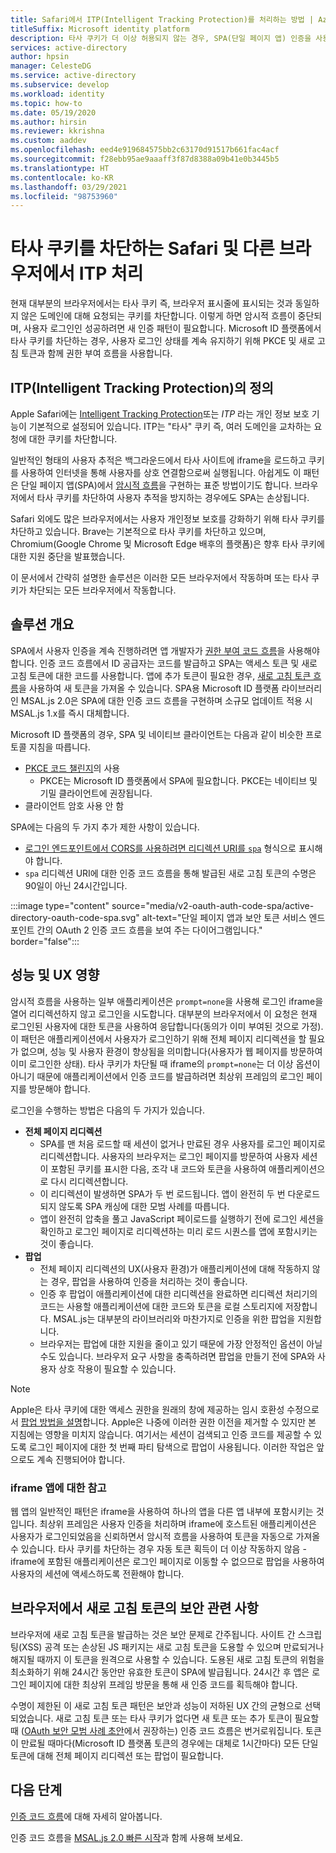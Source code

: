 ```yaml
---
title: Safari에서 ITP(Intelligent Tracking Protection)를 처리하는 방법 | Azure
titleSuffix: Microsoft identity platform
description: 타사 쿠키가 더 이상 허용되지 않는 경우, SPA(단일 페이지 앱) 인증을 사용합니다.
services: active-directory
author: hpsin
manager: CelesteDG
ms.service: active-directory
ms.subservice: develop
ms.workload: identity
ms.topic: how-to
ms.date: 05/19/2020
ms.author: hirsin
ms.reviewer: kkrishna
ms.custom: aaddev
ms.openlocfilehash: eed4e919684575bb2c63170d91517b661fac4acf
ms.sourcegitcommit: f28ebb95ae9aaaff3f87d8388a09b41e0b3445b5
ms.translationtype: HT
ms.contentlocale: ko-KR
ms.lasthandoff: 03/29/2021
ms.locfileid: "98753960"
---
```

# <a name="handle-itp-in-safari-and-other-browsers-where-third-party-cookies-are-blocked"></a>타사 쿠키를 차단하는 Safari 및 다른 브라우저에서 ITP 처리

현재 대부분의 브라우저에서는 타사 쿠키 즉, 브라우저 표시줄에 표시되는 것과 동일하지 않은 도메인에 대해 요청되는 쿠키를 차단합니다. 이렇게 하면 암시적 흐름이 중단되며, 사용자 로그인인 성공하려면 새 인증 패턴이 필요합니다. Microsoft ID 플랫폼에서 타사 쿠키를 차단하는 경우, 사용자 로그인 상태를 계속 유지하기 위해 PKCE 및 새로 고침 토큰과 함께 권한 부여 흐름을 사용합니다.

## <a name="what-is-intelligent-tracking-protection-itp"></a>ITP(Intelligent Tracking Protection)의 정의

Apple Safari에는 [Intelligent Tracking Protection](https://webkit.org/tracking-prevention-policy/)또는 *ITP* 라는 개인 정보 보호 기능이 기본적으로 설정되어 있습니다. ITP는 "타사" 쿠키 즉, 여러 도메인을 교차하는 요청에 대한 쿠키를 차단합니다.

일반적인 형태의 사용자 추적은 백그라운드에서 타사 사이트에 iframe을 로드하고 쿠키를 사용하여 인터넷을 통해 사용자를 상호 연결함으로써 실행됩니다. 아쉽게도 이 패턴은 단일 페이지 앱(SPA)에서 [암시적 흐름](v2-oauth2-implicit-grant-flow.md)을 구현하는 표준 방법이기도 합니다. 브라우저에서 타사 쿠키를 차단하여 사용자 추적을 방지하는 경우에도 SPA는 손상됩니다.

Safari 외에도 많은 브라우저에서는 사용자 개인정보 보호를 강화하기 위해 타사 쿠키를 차단하고 있습니다. Brave는 기본적으로 타사 쿠키를 차단하고 있으며, Chromium(Google Chrome 및 Microsoft Edge 배후의 플랫폼)은 향후 타사 쿠키에 대한 지원 중단을 발표했습니다.

이 문서에서 간략히 설명한 솔루션은 이러한 모든 브라우저에서 작동하며 또는 타사 쿠키가 차단되는 모든 브라우저에서 작동합니다.

## <a name="overview-of-the-solution"></a>솔루션 개요

SPA에서 사용자 인증을 계속 진행하려면 앱 개발자가 [권한 부여 코드 흐름](v2-oauth2-auth-code-flow.md)을 사용해야 합니다. 인증 코드 흐름에서 ID 공급자는 코드를 발급하고 SPA는 액세스 토큰 및 새로 고침 토큰에 대한 코드를 사용합니다. 앱에 추가 토큰이 필요한 경우, [새로 고침 토큰 흐름](v2-oauth2-auth-code-flow.md#refresh-the-access-token)을 사용하여 새 토큰을 가져올 수 있습니다. SPA용 Microsoft ID 플랫폼 라이브러리인 MSAL.js 2.0은 SPA에 대한 인증 코드 흐름을 구현하며 소규모 업데이트 적용 시 MSAL.js 1.x를 즉시 대체합니다.

Microsoft ID 플랫폼의 경우, SPA 및 네이티브 클라이언트는 다음과 같이 비슷한 프로토콜 지침을 따릅니다.

* [PKCE 코드 챌린지](https://tools.ietf.org/html/rfc7636)의 사용
    * PKCE는 Microsoft ID 플랫폼에서 SPA에 필요합니다. PKCE는 네이티브 및 기밀 클라이언트에 권장됩니다.
* 클라이언트 암호 사용 안 함

SPA에는 다음의 두 가지 추가 제한 사항이 있습니다.

* [로그인 엔드포인트에서 CORS를 사용하려면 리디렉션 URI를 `spa`](v2-oauth2-auth-code-flow.md#redirect-uri-setup-required-for-single-page-apps) 형식으로 표시해야 합니다.
* `spa` 리디렉션 URI에 대한 인증 코드 흐름을 통해 발급된 새로 고침 토큰의 수명은 90일이 아닌 24시간입니다.

:::image type="content" source="media/v2-oauth-auth-code-spa/active-directory-oauth-code-spa.svg" alt-text="단일 페이지 앱과 보안 토큰 서비스 엔드포인트 간의 OAuth 2 인증 코드 흐름을 보여 주는 다이어그램입니다." border="false":::

## <a name="performance-and-ux-implications"></a>성능 및 UX 영향

암시적 흐름을 사용하는 일부 애플리케이션은 `prompt=none`을 사용해 로그인 iframe을 열어 리디렉션하지 않고 로그인을 시도합니다. 대부분의 브라우저에서 이 요청은 현재 로그인된 사용자에 대한 토큰을 사용하여 응답합니다(동의가 이미 부여된 것으로 가정). 이 패턴은 애플리케이션에서 사용자가 로그인하기 위해 전체 페이지 리디렉션을 할 필요가 없으며, 성능 및 사용자 환경이 향상됨을 의미합니다(사용자가 웹 페이지를 방문하여 이미 로그인한 상태). 타사 쿠키가 차단될 때 iframe의 `prompt=none`는 더 이상 옵션이 아니기 때문에 애플리케이션에서 인증 코드를 발급하려면 최상위 프레임의 로그인 페이지를 방문해야 합니다.

로그인을 수행하는 방법은 다음의 두 가지가 있습니다.

* **전체 페이지 리디렉션**
    * SPA를 맨 처음 로드할 때 세션이 없거나 만료된 경우 사용자를 로그인 페이지로 리디렉션합니다. 사용자의 브라우저는 로그인 페이지를 방문하여 사용자 세션이 포함된 쿠키를 표시한 다음, 조각 내 코드와 토큰을 사용하여 애플리케이션으로 다시 리디렉션합니다.
    * 이 리디렉션이 발생하면 SPA가 두 번 로드됩니다. 앱이 완전히 두 번 다운로드되지 않도록 SPA 캐싱에 대한 모범 사례를 따릅니다.
    * 앱이 완전히 압축을 풀고 JavaScript 페이로드를 실행하기 전에 로그인 세션을 확인하고 로그인 페이지로 리디렉션하는 미리 로드 시퀀스를 앱에 포함시키는 것이 좋습니다.
* **팝업**
    * 전체 페이지 리디렉션의 UX(사용자 환경)가 애플리케이션에 대해 작동하지 않는 경우, 팝업을 사용하여 인증을 처리하는 것이 좋습니다.
    * 인증 후 팝업이 애플리케이션에 대한 리디렉션을 완료하면 리디렉션 처리기의 코드는 사용할 애플리케이션에 대한 코드와 토큰을 로컬 스토리지에 저장합니다. MSAL.js는 대부분의 라이브러리와 마찬가지로 인증을 위한 팝업을 지원합니다.
    * 브라우저는 팝업에 대한 지원을 줄이고 있기 때문에 가장 안정적인 옵션이 아닐 수도 있습니다. 브라우저 요구 사항을 충족하려면 팝업을 만들기 전에 SPA와 사용자 상호 작용이 필요할 수 있습니다.

>[!NOTE]
> Apple은 타사 쿠키에 대한 액세스 권한을 원래의 창에 제공하는 임시 호환성 수정으로서 [팝업 방법을 설명](https://webkit.org/blog/8311/intelligent-tracking-prevention-2-0/)합니다. Apple은 나중에 이러한 권한 이전을 제거할 수 있지만 본 지침에는 영향을 미치지 않습니다. 여기서는 세션이 검색되고 인증 코드를 제공할 수 있도록 로그인 페이지에 대한 첫 번째 파티 탐색으로 팝업이 사용됩니다. 이러한 작업은 앞으로도 계속 진행되어야 합니다.

### <a name="a-note-on-iframe-apps"></a>iframe 앱에 대한 참고

웹 앱의 일반적인 패턴은 iframe을 사용하여 하나의 앱을 다른 앱 내부에 포함시키는 것입니다. 최상위 프레임은 사용자 인증을 처리하며 iframe에 호스트된 애플리케이션은 사용자가 로그인되었음을 신뢰하면서 암시적 흐름을 사용하여 토큰을 자동으로 가져올 수 있습니다. 타사 쿠키를 차단하는 경우 자동 토큰 획득이 더 이상 작동하지 않음 - iframe에 포함된 애플리케이션은 로그인 페이지로 이동할 수 없으므로 팝업을 사용하여 사용자의 세션에 액세스하도록 전환해야 합니다.

## <a name="security-implications-of-refresh-tokens-in-the-browser"></a>브라우저에서 새로 고침 토큰의 보안 관련 사항

브라우저에 새로 고침 토큰을 발급하는 것은 보안 문제로 간주됩니다. 사이트 간 스크립팅(XSS) 공격 또는 손상된 JS 패키지는 새로 고침 토큰을 도용할 수 있으며 만료되거나 해지될 때까지 이 토큰을 원격으로 사용할 수 있습니다. 도용된 새로 고침 토큰의 위험을 최소화하기 위해 24시간 동안만 유효한 토큰이 SPA에 발급됩니다. 24시간 후 앱은 로그인 페이지에 대한 최상위 프레임 방문을 통해 새 인증 코드를 획득해야 합니다.

수명이 제한된 이 새로 고침 토큰 패턴은 보안과 성능이 저하된 UX 간의 균형으로 선택되었습니다. 새로 고침 토큰 또는 타사 쿠키가 없다면 새 토큰 또는 추가 토큰이 필요할 때 ([OAuth 보안 모범 사례 초안](https://tools.ietf.org/html/draft-ietf-oauth-security-topics-14)에서 권장하는) 인증 코드 흐름은 번거로워집니다. 토큰이 만료될 때마다(Microsoft ID 플랫폼 토큰의 경우에는 대체로 1시간마다) 모든 단일 토큰에 대해 전체 페이지 리디렉션 또는 팝업이 필요합니다.

## <a name="next-steps"></a>다음 단계

[인증 코드 흐름](v2-oauth2-auth-code-flow.md)에 대해 자세히 알아봅니다.

인증 코드 흐름을 [MSAL.js 2.0 빠른 시작](quickstart-v2-javascript-auth-code.md)과 함께 사용해 보세요.

